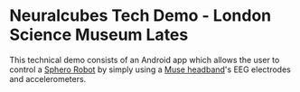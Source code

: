 # Neuralcubes Tech Demo - London Science Museum Lates 
This technical demo consists of an Android app which allows the user to control a [Sphero Robot](http://www.sphero.com/sphero) by simply using a [Muse headband](http://www.choosemuse.com/)'s EEG electrodes and accelerometers.
